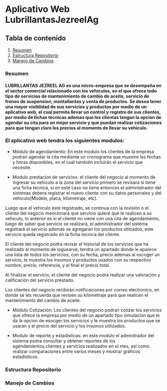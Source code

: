 # Aplicativo Web LubrillantasJezreelAg

## Tabla de contenido
1. [Resumen](#Resumen)
2. [Estructura Repositorio](#Estructura-Repositorio)
3. [Manejo de Cambios](#Manejo-de-Cambios)







### Resumen
#### LUBRILLANTAS JEZREEL AG es una micro-empresa que se desempeña en el sector comercial relacionado con los vehiculos, en el que ofrece todo tipo de servicios de mantenimiento de cambio de aceite, servicio de frenos de suspension, montallantas y venta de productos. Se desea tener una mayor visiblidad de sus servicios y productos por medio de un aplicativo web, el cual permita llevar un control y registro de sus clientes, por medio de fichas tecnicas ademas que los clientas tengan la opcion de agendar su cita para un mejor servicio y que puedan realizar cotizaciones para que tengan claro los precios al momento de llevar su vehiculo. 

### El aplicativo web tendra los siguientes modulos: 

* Módulo de agendamiento: En este modulo los clientes de la empresa podran agendar la cita mediante un cronograma que muestre las fechas y horas disponibles, en el cuál también incluirán el servicio que necesite.

* Modulo prestacion de servicios: el cliente del negocio al momento de ingresar su vehiculo a la zona del servicio primero se revisara si tiene una ficha tecnica, si en este caso no tiene entonces el administrador del sistemas debera registrar el nuevo cliente con su datos personales y del vehiculo(Modelo, placa, kilometraje, etc).

Luego que el vehiculo este registrado, se continua con la revisión o el cliente del negocio mencionará que servicio quiere que le realicen a su vehiculo, lo anterior es si el cliente no viene con una cita de agendamiento, luego de saber que servicio se realizará, el administrador del sistema registrará el servicio ademas se agregaran los productos utilzados, este servicio queda registrado en la ficha tecnica del cliente.

El cliente del negocio podra revisar el historial de los servicios que ha realizado al momento de loguearse, tendra un apartado donde le aparece una lista de todos los servicios, con su fecha, precio ademas al escoger un servicio, le muestra los insumos y productos usados con su respectivo nombre, precio, referencia, y al final el precio total.

Al finalizar el servicio, el cliente del negocio podrá realizar una valoración y calificación del servicio prestado.

Los clientes del negocio recibirán notificaciones por correo electronico, en donde se les recuerda que revisen su kilometraje para que realicen el mantenimiento del cambio de aceite.

* Módulo Cotización: Los clientes del negocio podran cotizar los servicios que ofrece la empresa por medio de un apartado tipo simulacion que le da la opcion de esocger los servicios y le muestra los productos que se usaran y el precio del servicio y los insumos utilizados.

* Modulo de reporte y estadisticas: en este modulo el adminitrador del sistema podra consultar y obtener reportes de los agendamientos,clientes y servicios realizados en el mes, asi como realizar comparaciones entre varios meses y  mostrar gráficos estadisticos.

### Estructura Repositorio

### Manejo de Cambios
